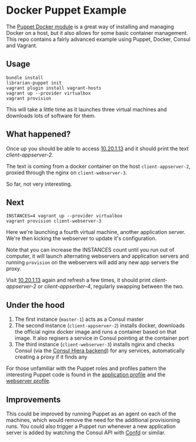 # Docker Puppet Example

The [Puppet Docker module](https://forge.puppetlabs.com/garethr/docker)
is a great way of installing and managing Docker on a host, but it also
allows for some basic container management. This repo contains a fairly
advanced example using Puppet, Docker, Consul and Vagrant.

## Usage

    bundle install
    librarian-puppet init
    vagrant plugin install vagrant-hosts
    vagrant up --provider virtualbox
    vagrant provision

This will take a little time as it launches three virtual machines and
downloads lots of software for them.

## What happened?

Once up you should be able to access [10.20.1.13](http://10.20.1.13/)
and it should print the text _client-appserver-2_.

The text is coming from a docker container on the host
`client-appserver-2`, proxied through the nginx on `client-webserver-3`.

So far, not very interesting.

## Next

    INSTANCES=4 vagrant up --provider virtualbox
    vagrant provision client-webserver-3

Here we're launching a fourth virtual machine, another application
server. We're then kicking the webserver to update it's configuration.

Note that you can increase the INSTANCES count until you run out of
computer, it will launch alternating webservers and application servers
and running `provision` on the webservers will add any new app servers
the proxy.

Visit [10.20.1.13](http://10.20.1.13/) again and refresh a few times, it
should print _client-appserver-2_ or _client-appserber-4_, regularly
swapping between the two.

## Under the hood

1. The first instance (`master-1`)  acts as a Consul master
2. The second instance (`client-appserver-2`) installs docker, downloads
   the official nginx docker image and runs a container based on that
   image. It also regisers a service in Consul pointing at the container
   port
3. The third instance (`client-webserver-3`) installs nginx and checks
   Consul (via the [Consul Hiera backend](https://github.com/lynxman/hiera-consul/))
   for any services, automatically creating a proxy if it finds any

For those unfamiliar with the Puppet roles and profiles pattern the
interesting Puppet code is found in the [application
profile](modules/profiles/manifests/application.pp) and the [webserver
profile](modules/profiles/manifests/webserver.pp).

## Improvements

This could be improved by running Puppet as an agent on each of the
machines, which would remove the need for the additional provisioning
runs. You could also trigger a Puppet run whenever a new application
server is added by watching the Consul API with
[Confd](https://github.com/kelseyhightower/confd) or similar.
